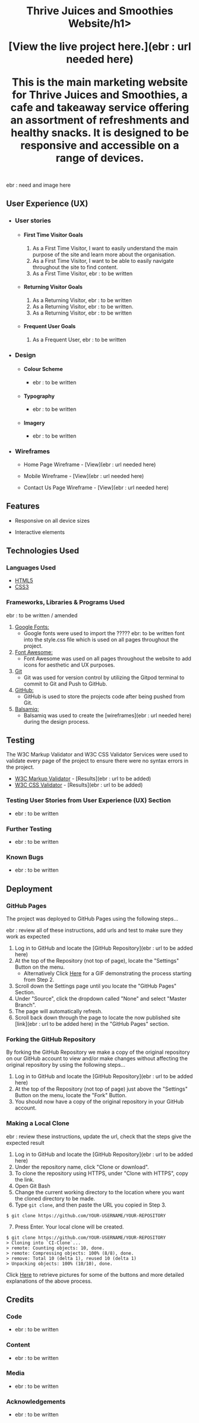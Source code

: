 <h1 align="center">Thrive Juices and Smoothies Website/h1>

[View the live project here.](ebr : url needed here)

This is the main marketing website for Thrive Juices and Smoothies, a cafe and takeaway service offering an assortment of refreshments and healthy snacks. It is designed to be responsive and accessible on a range of devices.

<h2 align="center"><img src=""></h2>  ebr : need and image here

## User Experience (UX)

-   ### User stories

    -   #### First Time Visitor Goals

        1. As a First Time Visitor, I want to easily understand the main purpose of the site and learn more about the organisation.
        2. As a First Time Visitor, I want to be able to easily navigate throughout the site to find content.
        3. As a First Time Visitor, ebr : to be written

    -   #### Returning Visitor Goals

        1. As a Returning Visitor, ebr : to be written
        2. As a Returning Visitor, ebr : to be written.
        3. As a Returning Visitor, ebr : to be written

    -   #### Frequent User Goals
        1. As a Frequent User, ebr : to be written
      

-   ### Design
    -   #### Colour Scheme
        -   ebr : to be written
    -   #### Typography
        -   ebr : to be written
    -   #### Imagery
        -   ebr : to be written

*   ### Wireframes

    -   Home Page Wireframe - [View](ebr : url needed here)

    -   Mobile Wireframe - [View](ebr : url needed here)

    -   Contact Us Page Wireframe - [View](ebr : url needed here)

## Features

-   Responsive on all device sizes

-   Interactive elements

## Technologies Used

### Languages Used

-   [HTML5](https://en.wikipedia.org/wiki/HTML5)
-   [CSS3](https://en.wikipedia.org/wiki/Cascading_Style_Sheets)

### Frameworks, Libraries & Programs Used

ebr : to be written / amended

1. [Google Fonts:](https://fonts.google.com/)
    - Google fonts were used to import the ?????  ebr: to be written font into the style.css file which is used on all pages throughout the project.
2. [Font Awesome:](https://fontawesome.com/)
    - Font Awesome was used on all pages throughout the website to add icons for aesthetic and UX purposes.
3. [Git](https://git-scm.com/)
    - Git was used for version control by utilizing the Gitpod terminal to commit to Git and Push to GitHub.
4. [GitHub:](https://github.com/)
    - GitHub is used to store the projects code after being pushed from Git.
5. [Balsamiq:](https://balsamiq.com/)
    - Balsamiq was used to create the [wireframes](ebr : url needed here) during the design process.

## Testing

The W3C Markup Validator and W3C CSS Validator Services were used to validate every page of the project to ensure there were no syntax errors in the project.

-   [W3C Markup Validator](https://jigsaw.w3.org/css-validator/#validate_by_input) - [Results](ebr : url to be added)
-   [W3C CSS Validator](https://jigsaw.w3.org/css-validator/#validate_by_input) - [Results](ebr : url to be added)

### Testing User Stories from User Experience (UX) Section

-   ebr : to be written
 
### Further Testing

-   ebr : to be written

### Known Bugs

-   ebr : to be written

## Deployment

### GitHub Pages

The project was deployed to GitHub Pages using the following steps...

ebr : review all of these instructions, add urls and test to make sure they work as expected 

1. Log in to GitHub and locate the [GitHub Repository](ebr : url to be added here)
2. At the top of the Repository (not top of page), locate the "Settings" Button on the menu.
    - Alternatively Click [Here](https://raw.githubusercontent.com/) for a GIF demonstrating the process starting from Step 2.
3. Scroll down the Settings page until you locate the "GitHub Pages" Section.
4. Under "Source", click the dropdown called "None" and select "Master Branch".
5. The page will automatically refresh.
6. Scroll back down through the page to locate the now published site [link](ebr : url to be added here) in the "GitHub Pages" section.

### Forking the GitHub Repository

By forking the GitHub Repository we make a copy of the original repository on our GitHub account to view and/or make changes without affecting the original repository by using the following steps...

1. Log in to GitHub and locate the [GitHub Repository](ebr : url to be added here)
2. At the top of the Repository (not top of page) just above the "Settings" Button on the menu, locate the "Fork" Button.
3. You should now have a copy of the original repository in your GitHub account.

### Making a Local Clone

ebr : review these instructions, update the url, check that the steps give the expected result

1. Log in to GitHub and locate the [GitHub Repository](ebr : url to be added here)
2. Under the repository name, click "Clone or download".
3. To clone the repository using HTTPS, under "Clone with HTTPS", copy the link.
4. Open Git Bash
5. Change the current working directory to the location where you want the cloned directory to be made.
6. Type `git clone`, and then paste the URL you copied in Step 3.

```
$ git clone https://github.com/YOUR-USERNAME/YOUR-REPOSITORY
```

7. Press Enter. Your local clone will be created.

```
$ git clone https://github.com/YOUR-USERNAME/YOUR-REPOSITORY
> Cloning into `CI-Clone`...
> remote: Counting objects: 10, done.
> remote: Compressing objects: 100% (8/8), done.
> remove: Total 10 (delta 1), reused 10 (delta 1)
> Unpacking objects: 100% (10/10), done.
```

Click [Here](https://help.github.com/en/github/creating-cloning-and-archiving-repositories/cloning-a-repository#cloning-a-repository-to-github-desktop) to retrieve pictures for some of the buttons and more detailed explanations of the above process.

## Credits

### Code

-   ebr : to be written

### Content

-   ebr : to be written

### Media

-   ebr : to be written

### Acknowledgements

-   ebr : to be written

